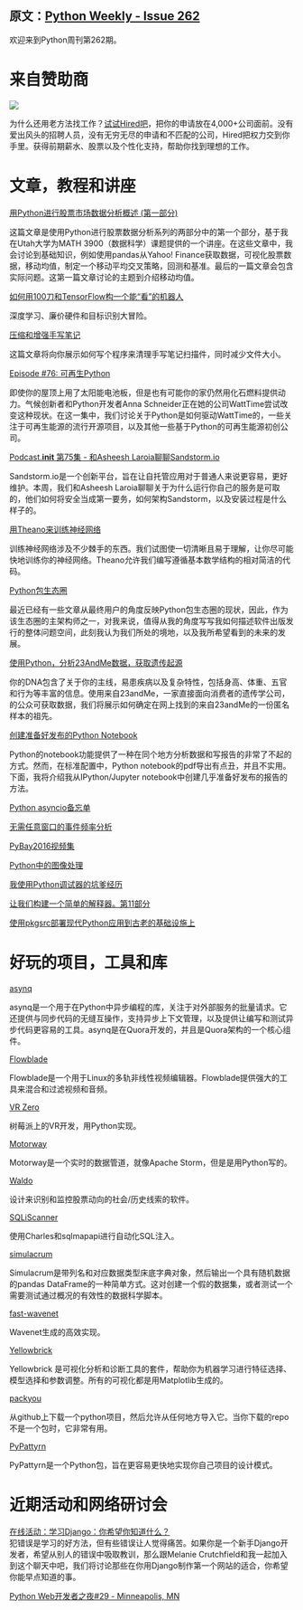 原文：[Python Weekly - Issue 262](http://eepurl.com/cgPbe9)
---
  
欢迎来到Python周刊第262期。
  
# 来自赞助商  

[![](https://gallery.mailchimp.com/e2e180baf855ac797ef407fc7/images/7394541b-6b55-4fde-8756-6b7547029f1b.png)](https://hired.com/?utm_source=newsletters&utm_medium=pythonweekly&utm_campaign=q3-16) 

为什么还用老方法找工作？[试试Hired吧](https://hired.com/?utm_source=newsletters&utm_medium=pythonweekly&utm_campaign=q3-16)，把你的申请放在4,000+公司面前。没有爱出风头的招聘人员，没有无穷无尽的申请和不匹配的公司，Hired把权力交到你手里。获得前期薪水、股票以及个性化支持，帮助你找到理想的工作。  
  
# 文章，教程和讲座
  
[用Python进行股票市场数据分析概述 (第一部分)](https://ntguardian.wordpress.com/2016/09/19/introduction-stock-market-data-python-1/)  

这篇文章是使用Python进行股票数据分析系列的两部分中的第一个部分，基于我在Utah大学为MATH 3900（数据科学）课题提供的一个讲座。在这些文章中，我会讨论到基础知识，例如使用pandas从Yahoo! Finance获取数据，可视化股票数据，移动均值，制定一个移动平均交叉策略，回测和基准。最后的一篇文章会包含实际问题。这第一篇文章讨论的主题到介绍移动均值。
  
[如何用100刀和TensorFlow构一个能“看”的机器人](https://www.oreilly.com/learning/how-to-build-a-robot-that-sees-with-100-and-tensorflow)  

深度学习、廉价硬件和目标识别大冒险。
  
[压缩和增强手写笔记](https://mzucker.github.io/2016/09/20/noteshrink.html)  

这篇文章将向你展示如何写个程序来清理手写笔记扫描件，同时减少文件大小。
  
[Episode #76: 可再生Python](https://talkpython.fm/episodes/show/76/renewable-python)  

即使你的屋顶上用了太阳能电池板，但是也有可能你的家仍然用化石燃料提供动力。气候创新者和Python开发者Anna Schneider正在她的公司WattTime尝试改变这种现状。在这一集中，我们讨论关于Python是如何驱动WattTime的，一些关注于可再生能源的流行开源项目，以及其他一些基于Python的可再生能源初创公司。
  
[Podcast.__init__ 第75集 - 和Asheesh Laroia聊聊Sandstorm.io](https://podcastinit.com/asheesh-laroia-sandstorm.html)  

Sandstorm.io是一个创新平台，旨在让自托管应用对于普通人来说更容易，更好维护。本周，我们和Asheesh Laroia聊聊关于为什么运行你自己的服务是可取的，他们如何将安全当成第一要务，如何架构Sandstorm，以及安装过程是什么样子的。
  
[用Theano来训练神经网络](http://blog.asidatascience.com/training-neural-networks-with-theano/)  
 
训练神经网络涉及不少棘手的东西。我们试图使一切清晰且易于理解，让你尽可能快地训练你的神经网络。Theano允许我们编写遵循基本数学结构的相对简洁的代码。 
  
[Python包生态圈](http://www.curiousefficiency.org/posts/2016/09/python-packaging-ecosystem.html)  

最近已经有一些文章从最终用户的角度反映Python包生态圈的现状，因此，作为该生态圈的主架构师之一，对我来说，值得从我的角度写写我如何描述软件出版发行的整体问题空间，此刻我认为我们所处的境地，以及我所希望看到的未来的发展。
  
[使用Python，分析23AndMe数据，获取遗传起源](http://online.cambridgecoding.com/notebooks/cca_admin/genetic-ancestry-analysis-python)  

你的DNA包含了关于你的主线，易患疾病以及复杂特性，包括身高、体重、五官和行为等丰富的信息。使用来自23andMe，一家直接面向消费者的遗传学公司，的公众可获取数据，我们将展示如何确定在网上找到的来自23andMe的一份匿名样本的祖先。
  
[创建准备好发布的Python Notebook](http://blog.juliusschulz.de/blog/ultimate-ipython-notebook)  

Python的notebook功能提供了一种在同个地方分析数据和写报告的非常了不起的方式。然而，在标准配置中，Python notebook的pdf导出有点丑，并且不实用。下面，我将介绍我从IPython/Jupyter notebook中创建几乎准备好发布的报告的方法。
  
[Python asyncio备忘单](https://github.com/crazyguitar/pysheeet/blob/master/docs/notes/python-asyncio.rst)  
  
[无需任意窗口的事件频率分析](http://databozo.posthaven.com/deep-in-the-weeds-event-frequency-analysis-without-arbitrary-windows)  
  
[PyBay2016视频集](https://www.youtube.com/watch?v=voXVTjwnn-U&list=PL85KuAjbN_gtGn4v1ELSWJlTFZF_5Ciog)  
  
[Python中的图像处理](https://www.codementor.io/python/tutorial/image-manipulation-in-python)  
  
[我使用Python调试器的坑爹经历](https://benbernardblog.com/my-startling-encounter-with-python-debuggers/)  
  
[让我们构建一个简单的解释器。第11部分](https://ruslanspivak.com/lsbasi-part11/)  
  
[使用pkgsrc部署现代Python应用到古老的基础设施上](http://pythonsweetness.tumblr.com/post/150466265417/deploying-modern-python-apps-to-ancient)  
  
  
# 好玩的项目，工具和库  
  
[asynq](https://github.com/quora/asynq)  

asynq是一个用于在Python中异步编程的库，关注于对外部服务的批量请求。它还提供与同步代码的无缝互操作，支持异步上下文管理，以及提供让编写和测试异步代码更容易的工具。asynq是在Quora开发的，并且是Quora架构的一个核心组件。
  
[Flowblade](https://github.com/jliljebl/flowblade)  

Flowblade是一个用于Linux的多轨非线性视频编辑器。Flowblade提供强大的工具来混合和过滤视频和音频。
  
[VR Zero](https://github.com/WayneKeenan/python-vrzero)  

树莓派上的VR开发，用Python实现。
  
[Motorway ](https://github.com/plecto/motorway) 

Motorway是一个实时的数据管道，就像Apache Storm，但是是用Python写的。
  
[Waldo](https://github.com/anfederico/Waldo)  

设计来识别和监控股票动向的社会/历史线索的软件。
  
[SQLiScanner](https://github.com/0xbug/SQLiScanner)  

使用Charles和sqlmapapi进行自动化SQL注入。
  
[simulacrum](https://github.com/jbrambleDC/simulacrum)  

Simulacrum是带列名和对应数据类型床底字典对象，然后输出一个具有随机数据的pandas DataFrame的一种简单方式。这对创建一个假的数据集，或者测试一个需要测试通过概况的有效性的数据科学脚本。
  
[fast-wavenet](https://github.com/tomlepaine/fast-wavenet)  

Wavenet生成的高效实现。
  
[Yellowbrick](https://github.com/DistrictDataLabs/yellowbrick)  

Yellowbrick 是可视化分析和诊断工具的套件，帮助你为机器学习进行特征选择、模型选择和参数调整。所有的可视化都是用Matplotlib生成的。
  
[packyou](https://github.com/llazzaro/packyou)  

从github上下载一个python项目，然后允许从任何地方导入它。当你下载的repo不是一个包时，它非常有用。
  
[PyPattyrn](https://github.com/tylerlaberge/PyPattyrn) 

PyPattyrn是一个Python包，旨在更容易更快地实现你自己项目的设计模式。
  
  
# 近期活动和网络研讨会 
  
[在线活动：学习Django：你希望你知道什么？](https://www.crowdcast.io/e/learning-django/register)  
犯错误是学习的好方法，但有些错误让人觉得痛苦。如果你是一个新手Django开发者，希望从别人的错误中吸取教训，那么跟Melanie Crutchfield和我一起加入到这个聊天中吧，我们将讨论那些在你用Django制作第一个网站的适合，你希望你能早点知道的事。  
  
[Python Web开发者之夜#29 - Minneapolis, MN](https://www.meetup.com/PyMNtos-Twin-Cities-Python-User-Group/events/233522646/)  
  